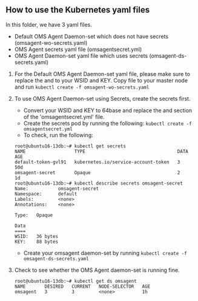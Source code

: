 ## How to use the Kubernetes yaml files

In this folder, we have 3 yaml files. 
- Default OMS Agent Daemon-set which does not have secrets (omsagent-wo-secrets.yaml)
- OMS Agent secrets yaml file (omsagentsecret.yml) 
- OMS Agent Daemon-set yaml file which uses secrets (omsagent-ds-secrets.yaml)

1. For the Default OMS Agent Daemon-set yaml file, please make sure to replace the <WSID> and <KEY> to your WSID and KEY. 
Copy file to your master node and run ``` kubectl create -f omsagent-wo-secrets.yaml ```

2. To use OMS Agent Daemon-set using Secrets, create the secrets first. 

   - Convert your WSID and KEY to 64base and replace the <WSID> and <KEY> section of the 'omsagentsecret.yml' file. 
   - Create the secrets pod by running the following: 
   	``` kubectl create -f omsagentsecret.yml ```
   - To check, run the following: 

   ``` 
   root@ubuntu16-13db:~# kubectl get secrets
   NAME                  TYPE                                  DATA      AGE
   default-token-gvl91   kubernetes.io/service-account-token   3         50d
   omsagent-secret       Opaque                                2         1d
   root@ubuntu16-13db:~# kubectl describe secrets omsagent-secret
   Name:           omsagent-secret
   Namespace:      default
   Labels:         <none>
   Annotations:    <none>

   Type:   Opaque

   Data
   ====
   WSID:   36 bytes
   KEY:    88 bytes 
   ```
   - Create your omsagent daemon-set by running ``` kubectl create -f omsagent-ds-secrets.yaml ```

3. Check to see whether the OMS Agent daemon-set is running fine. 
   ``` 
   root@ubuntu16-13db:~# kubectl get ds omsagent
   NAME       DESIRED   CURRENT   NODE-SELECTOR   AGE
   omsagent   3         3         <none>          1h
   ```
